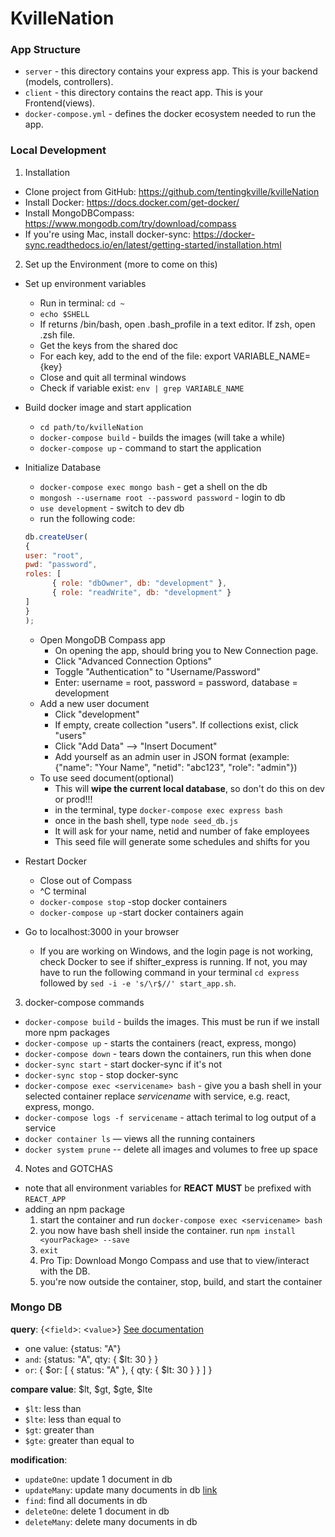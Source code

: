 # KvilleNation


### App Structure
* `server` - this directory contains your express app. This is your backend (models, controllers).
* `client` - this directory contains the react app. This is your Frontend(views).
* `docker-compose.yml` - defines the docker ecosystem needed to run the app. 
  

### Local Development
1. Installation
  * Clone project from GitHub: https://github.com/tentingkville/kvilleNation
  * Install Docker: https://docs.docker.com/get-docker/
  * Install MongoDBCompass: https://www.mongodb.com/try/download/compass
  * If you're using Mac, install docker-sync: https://docker-sync.readthedocs.io/en/latest/getting-started/installation.html
  
2. Set up the Environment (more to come on this)
  * Set up environment variables
    * Run in terminal: `cd ~`
    * `echo $SHELL`
    * If returns /bin/bash, open .bash_profile in a text editor. If zsh, open .zsh file.
    * Get the keys from the shared doc
    * For each key, add to the end of the file:
        export VARIABLE_NAME={key}
    * Close and quit all terminal windows
    * Check if variable exist: `env | grep VARIABLE_NAME`

  * Build docker image and start application
    * `cd path/to/kvilleNation`
    * `docker-compose build` - builds the images (will take a while)
    * `docker-compose up` - command to start the application

  * Initialize Database
    * `docker-compose exec mongo bash` - get a shell on the db
    * `mongosh --username root --password password` - login to db
    * `use development` - switch to dev db
    *  run the following code:
      ```javascript
      db.createUser(
      {
      user: "root",
      pwd: "password",
      roles: [
            { role: "dbOwner", db: "development" },
            { role: "readWrite", db: "development" }
      ]
      }
      );
      ```
    * Open MongoDB Compass app
      * On opening the app, should bring you to New Connection page.
      * Click "Advanced Connection Options"
      * Toggle "Authentication" to "Username/Password"
      * Enter: username = root, password = password, database = development
    * Add a new user document
      * Click "development"
      * If empty, create collection "users". If collections exist, click "users"
      * Click "Add Data" --> "Insert Document"
      * Add yourself as an admin user in JSON format (example: {"name": "Your Name", "netid": "abc123", "role": "admin"})
    * To use seed document(optional)
      * This will **wipe the current local database**, so don't do this on dev or prod!!!
      * in the terminal, type `docker-compose exec express bash`
      * once in the bash shell, type `node seed_db.js`
      * It will ask for your name, netid and number of fake employees
      * This seed file will generate some schedules and shifts for you
    
  * Restart Docker 
    * Close out of Compass
    * ^C terminal
    * `docker-compose stop` -stop docker containers
    * `docker-compose up` -start docker containers again

  * Go to localhost:3000 in your browser
    * If you are working on Windows, and the login page is not working, check Docker to see if shifter_express is running. If not, you may have to run the following command in your terminal `cd express` followed by `sed -i -e 's/\r$//' start_app.sh`.

3. docker-compose commands
  * `docker-compose build` - builds the images. This must be run if we install more npm packages
  * `docker-compose up` - starts the containers (react, express, mongo)
  * `docker-compose down` - tears down  the containers, run this when done
  * `docker-sync start` - start docker-sync if it's not
  * `docker-sync stop` - stop docker-sync
  * `docker-compose exec <servicename> bash` - give you a bash shell in your selected container replace *servicename* with service, e.g. react, express, mongo. 
  * `docker-compose logs -f servicename` - attach terimal to log output of a service
  * `docker container ls` — views all the running containers
  * `docker system prune` -- delete all images and volumes to free up space

4. Notes and GOTCHAS
  * note that all environment variables for **REACT** **MUST** be prefixed with `REACT_APP`
  * adding an npm package
    1. start the container and run `docker-compose exec <servicename> bash`
    2. you now have bash shell inside the container. run `npm install <yourPackage> --save`
    3. `exit`
    4. Pro Tip: Download Mongo Compass and use that to view/interact with the DB. 
    5. you're now outside the container, stop, build, and start the container 

### Mongo DB
**query**: {<`field`>: <`value`>} [See documentation](https://docs.mongodb.com/manual/tutorial/query-documents/)
   - one value: {status: "A"}
   - `and`: {status: "A", qty: { $lt: 30 } }
   - `or`: { $or: [ { status: "A" }, { qty: { $lt: 30 } } ] }
  
**compare value**: $lt, $gt, $gte, $lte
   - `$lt`: less than
   - `$lte`: less than equal to
   - `$gt`: greater than
   - `$gte`: greater than equal to

**modification**: 
  - `updateOne`: update 1 document in db
  - `updateMany`: update many documents in db [link](https://docs.mongodb.com/manual/reference/method/db.collection.updateMany/)
  - `find`: find all documents in db
  - `deleteOne`: delete 1 document in db
  - `deleteMany`: delete many documents in db
